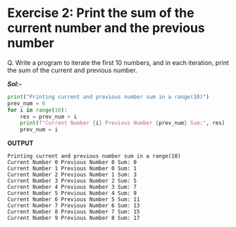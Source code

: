 # Exercise 2: Print the sum of the current number and the previous number

Q. Write a program to iterate the first 10 numbers, and in each iteration, print the sum of the current and previous number.

***Sol:-***

```python
print("Printing current and previous number sum in a range(10)")
prev_num = 0
for i in range(10):
    res = prev_num + i
    print(f"Current Number {i} Previous Number {prev_num} Sum:", res)
    prev_num = i
```

**OUTPUT**

```
Printing current and previous number sum in a range(10)
Current Number 0 Previous Number 0 Sum: 0
Current Number 1 Previous Number 0 Sum: 1
Current Number 2 Previous Number 1 Sum: 3
Current Number 3 Previous Number 2 Sum: 5
Current Number 4 Previous Number 3 Sum: 7
Current Number 5 Previous Number 4 Sum: 9
Current Number 6 Previous Number 5 Sum: 11
Current Number 7 Previous Number 6 Sum: 13
Current Number 8 Previous Number 7 Sum: 15
Current Number 9 Previous Number 8 Sum: 17
```
